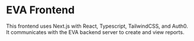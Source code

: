 # EVA Frontend
This frontend uses Next.js with React, Typescript, TailwindCSS, and Auth0.
It communicates with the EVA backend server to create and view reports.

